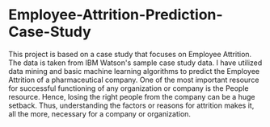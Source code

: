 # Employee-Attrition-Prediction-Case-Study
This project is based on a case study that focuses on Employee Attrition. The data is taken from IBM Watson's sample case study data. I have utilized data mining and basic machine learning algorithms to predict the Employee Attrition of a pharmaceutical company. One of the most important resource for successful functioning of any organization or company is the People resource. Hence, losing the right people from the company can be a huge setback. Thus, understanding the factors or reasons for attrition makes it, all the more, necessary for a company or organization. 
